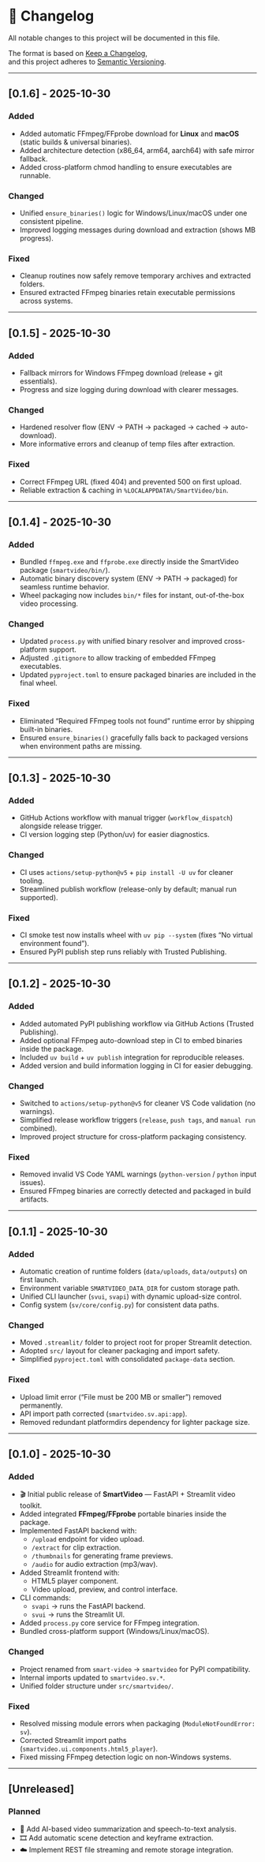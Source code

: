 # 📜 Changelog
All notable changes to this project will be documented in this file.

The format is based on [Keep a Changelog](https://keepachangelog.com/en/1.1.0/),  
and this project adheres to [Semantic Versioning](https://semver.org/spec/v2.0.0.html).

---
## [0.1.6] - 2025-10-30
### Added
- Added automatic FFmpeg/FFprobe download for **Linux** and **macOS** (static builds & universal binaries).
- Added architecture detection (x86_64, arm64, aarch64) with safe mirror fallback.
- Added cross-platform chmod handling to ensure executables are runnable.

### Changed
- Unified `ensure_binaries()` logic for Windows/Linux/macOS under one consistent pipeline.
- Improved logging messages during download and extraction (shows MB progress).

### Fixed
- Cleanup routines now safely remove temporary archives and extracted folders.
- Ensured extracted FFmpeg binaries retain executable permissions across systems.

---

## [0.1.5] - 2025-10-30
### Added
- Fallback mirrors for Windows FFmpeg download (release + git essentials).
- Progress and size logging during download with clearer messages.

### Changed
- Hardened resolver flow (ENV → PATH → packaged → cached → auto-download).
- More informative errors and cleanup of temp files after extraction.

### Fixed
- Correct FFmpeg URL (fixed 404) and prevented 500 on first upload.
- Reliable extraction & caching in `%LOCALAPPDATA%/SmartVideo/bin`.

---

## [0.1.4] - 2025-10-30
### Added
- Bundled `ffmpeg.exe` and `ffprobe.exe` directly inside the SmartVideo package (`smartvideo/bin/`).
- Automatic binary discovery system (ENV → PATH → packaged) for seamless runtime behavior.
- Wheel packaging now includes `bin/*` files for instant, out-of-the-box video processing.

### Changed
- Updated `process.py` with unified binary resolver and improved cross-platform support.
- Adjusted `.gitignore` to allow tracking of embedded FFmpeg executables.
- Updated `pyproject.toml` to ensure packaged binaries are included in the final wheel.

### Fixed
- Eliminated “Required FFmpeg tools not found” runtime error by shipping built-in binaries.
- Ensured `ensure_binaries()` gracefully falls back to packaged versions when environment paths are missing.

---

## [0.1.3] - 2025-10-30
### Added
- GitHub Actions workflow with manual trigger (`workflow_dispatch`) alongside release trigger.
- CI version logging step (Python/uv) for easier diagnostics.

### Changed
- CI uses `actions/setup-python@v5` + `pip install -U uv` for cleaner tooling.
- Streamlined publish workflow (release-only by default; manual run supported).

### Fixed
- CI smoke test now installs wheel with `uv pip --system` (fixes “No virtual environment found”).
- Ensured PyPI publish step runs reliably with Trusted Publishing.

---

## [0.1.2] - 2025-10-30
### Added
- Added automated PyPI publishing workflow via GitHub Actions (Trusted Publishing).
- Added optional FFmpeg auto-download step in CI to embed binaries inside the package.
- Included `uv build` + `uv publish` integration for reproducible releases.
- Added version and build information logging in CI for easier debugging.

### Changed
- Switched to `actions/setup-python@v5` for cleaner VS Code validation (no warnings).
- Simplified release workflow triggers (`release`, `push tags`, and `manual run` combined).
- Improved project structure for cross-platform packaging consistency.

### Fixed
- Removed invalid VS Code YAML warnings (`python-version` / `python` input issues).
- Ensured FFmpeg binaries are correctly detected and packaged in build artifacts.

---


## [0.1.1] - 2025-10-30
### Added
- Automatic creation of runtime folders (`data/uploads`, `data/outputs`) on first launch.
- Environment variable `SMARTVIDEO_DATA_DIR` for custom storage path.
- Unified CLI launcher (`svui`, `svapi`) with dynamic upload-size control.
- Config system (`sv/core/config.py`) for consistent data paths.

### Changed
- Moved `.streamlit/` folder to project root for proper Streamlit detection.
- Adopted `src/` layout for cleaner packaging and import safety.
- Simplified `pyproject.toml` with consolidated `package-data` section.

### Fixed
- Upload limit error (“File must be 200 MB or smaller”) removed permanently.
- API import path corrected (`smartvideo.sv.api:app`).
- Removed redundant platformdirs dependency for lighter package size.

---

## [0.1.0] - 2025-10-30
### Added
- 🎬 Initial public release of **SmartVideo** — FastAPI + Streamlit video toolkit.
- Added integrated **FFmpeg/FFprobe** portable binaries inside the package.
- Implemented FastAPI backend with:
  - `/upload` endpoint for video upload.
  - `/extract` for clip extraction.
  - `/thumbnails` for generating frame previews.
  - `/audio` for audio extraction (mp3/wav).
- Added Streamlit frontend with:
  - HTML5 player component.
  - Video upload, preview, and control interface.
- CLI commands:
  - `svapi` → runs the FastAPI backend.
  - `svui` → runs the Streamlit UI.
- Added `process.py` core service for FFmpeg integration.
- Bundled cross-platform support (Windows/Linux/macOS).

### Changed
- Project renamed from `smart-video` → `smartvideo` for PyPI compatibility.
- Internal imports updated to `smartvideo.sv.*`.
- Unified folder structure under `src/smartvideo/`.

### Fixed
- Resolved missing module errors when packaging (`ModuleNotFoundError: sv`).
- Corrected Streamlit import paths (`smartvideo.ui.components.html5_player`).
- Fixed missing FFmpeg detection logic on non-Windows systems.

---

## [Unreleased]
### Planned
- 🧠 Add AI-based video summarization and speech-to-text analysis.
- 🎞️ Add automatic scene detection and keyframe extraction.
- ☁️ Implement REST file streaming and remote storage integration.
